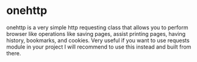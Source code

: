 # onehttp
onehttp is a very simple http requesting class that allows you to perform browser like operations like saving pages, assist printing pages, having history, bookmarks, and cookies. Very useful if you want to use requests module in your project I will recommend to use this instead and built from there.
